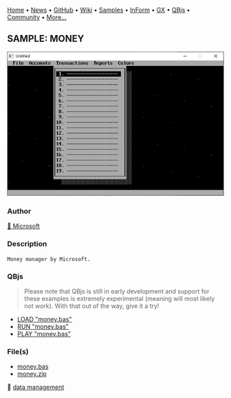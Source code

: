 [Home](https://qb64.com) • [News](../../news.md) • [GitHub](https://github.com/QB64Official/qb64) • [Wiki](https://github.com/QB64Official/qb64/wiki) • [Samples](../../samples.md) • [InForm](../../inform.md) • [GX](../../gx.md) • [QBjs](../../qbjs.md) • [Community](../../community.md) • [More...](../../more.md)

## SAMPLE: MONEY

![screenshot.png](img/screenshot.png)

### Author

[🐝 Microsoft](../microsoft.md) 

### Description

```text
Money manager by Microsoft.
```

### QBjs

> Please note that QBjs is still in early development and support for these examples is extremely experimental (meaning will most likely not work). With that out of the way, give it a try!

* [LOAD "money.bas"](https://v6p9d9t4.ssl.hwcdn.net/html/6029471/index.html?src=https://qb64.com/samples/money/src/money.bas)
* [RUN "money.bas"](https://v6p9d9t4.ssl.hwcdn.net/html/6029471/index.html?mode=auto&src=https://qb64.com/samples/money/src/money.bas)
* [PLAY "money.bas"](https://v6p9d9t4.ssl.hwcdn.net/html/6029471/index.html?mode=play&src=https://qb64.com/samples/money/src/money.bas)

### File(s)

* [money.bas](src/money.bas)
* [money.zip](src/money.zip)

🔗 [data management](../data-management.md)
